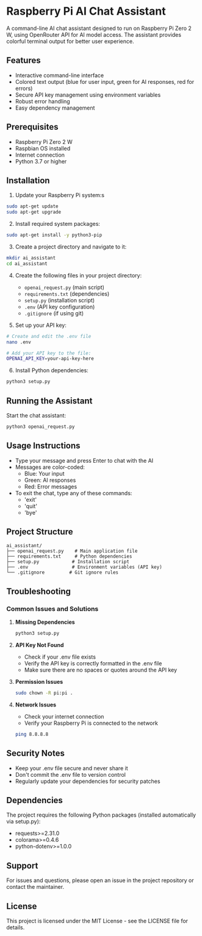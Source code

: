 # Raspberry Pi AI Chat Assistant

A command-line AI chat assistant designed to run on Raspberry Pi Zero 2 W, using OpenRouter API for AI model access. The assistant provides colorful terminal output for better user experience.

## Features

- Interactive command-line interface
- Colored text output (blue for user input, green for AI responses, red for errors)
- Secure API key management using environment variables
- Robust error handling
- Easy dependency management

## Prerequisites

- Raspberry Pi Zero 2 W
- Raspbian OS installed
- Internet connection
- Python 3.7 or higher

## Installation

1. Update your Raspberry Pi system:s
```bash
sudo apt-get update
sudo apt-get upgrade
```

2. Install required system packages:
```bash
sudo apt-get install -y python3-pip
```

3. Create a project directory and navigate to it:
```bash
mkdir ai_assistant
cd ai_assistant
```

4. Create the following files in your project directory:
   - `openai_request.py` (main script)
   - `requirements.txt` (dependencies)
   - `setup.py` (installation script)
   - `.env` (API key configuration)
   - `.gitignore` (if using git)

5. Set up your API key:
```bash
# Create and edit the .env file
nano .env

# Add your API key to the file:
OPENAI_API_KEY=your-api-key-here
```

6. Install Python dependencies:
```bash
python3 setup.py
```

## Running the Assistant

Start the chat assistant:
```bash
python3 openai_request.py
```

## Usage Instructions

- Type your message and press Enter to chat with the AI
- Messages are color-coded:
  - Blue: Your input
  - Green: AI responses
  - Red: Error messages
- To exit the chat, type any of these commands:
  - 'exit'
  - 'quit'
  - 'bye'

## Project Structure
```
ai_assistant/
├── openai_request.py    # Main application file
├── requirements.txt     # Python dependencies
├── setup.py            # Installation script
├── .env                # Environment variables (API key)
└── .gitignore         # Git ignore rules
```

## Troubleshooting

### Common Issues and Solutions

1. **Missing Dependencies**
   ```bash
   python3 setup.py
   ```

2. **API Key Not Found**
   - Check if your .env file exists
   - Verify the API key is correctly formatted in the .env file
   - Make sure there are no spaces or quotes around the API key

3. **Permission Issues**
   ```bash
   sudo chown -R pi:pi .
   ```

4. **Network Issues**
   - Check your internet connection
   - Verify your Raspberry Pi is connected to the network
   ```bash
   ping 8.8.8.8
   ```

## Security Notes

- Keep your .env file secure and never share it
- Don't commit the .env file to version control
- Regularly update your dependencies for security patches

## Dependencies

The project requires the following Python packages (installed automatically via setup.py):
- requests>=2.31.0
- colorama>=0.4.6
- python-dotenv>=1.0.0

## Support

For issues and questions, please open an issue in the project repository or contact the maintainer.

## License

This project is licensed under the MIT License - see the LICENSE file for details.

